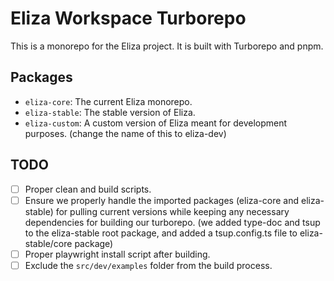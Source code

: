 # Eliza Workspace Turborepo

This is a monorepo for the Eliza project. It is built with Turborepo and pnpm.

## Packages

- `eliza-core`: The current Eliza monorepo.
- `eliza-stable`: The stable version of Eliza.
- `eliza-custom`: A custom version of Eliza meant for development purposes. (change the name of this to eliza-dev)

## TODO

- [ ] Proper clean and build scripts.
- [ ] Ensure we properly handle the imported packages (eliza-core and eliza-stable) for pulling current versions while keeping any necessary dependencies for building our turborepo. (we added type-doc and tsup to the eliza-stable root package, and added a tsup.config.ts file to eliza-stable/core package)
- [ ] Proper playwright install script after building.
- [ ] Exclude the `src/dev/examples` folder from the build process.
